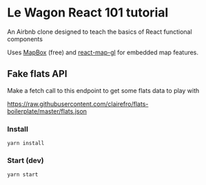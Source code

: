 # Le Wagon React 101 tutorial

An Airbnb clone designed to teach the basics of React functional components

Uses [MapBox](https://www.mapbox.com/) (free) and [react-map-gl](https://github.com/visgl/react-map-gl) for embedded map features.

## Fake flats API

Make a fetch call to this endpoint to get some flats data to play with

https://raw.githubusercontent.com/clairefro/flats-boilerplate/master/flats.json

### Install

`yarn install`

### Start (dev)

`yarn start`
